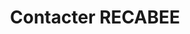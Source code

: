 ---
widget: contact
headless: true  # This file represents a page section.

# Put Your Section Options Here (title, background, etc.) ...
title: Contacter RECABEE
subtitle: ''
weight: 40

content:
  # Automatically link email and phone or display as text?
  autolink: true

  # Contact details (edit or remove options as required)
  email: recabee@inrae.fr

design:
  # Choose how many columns the section has. Valid values: '1' or '2'.
  columns: '1'
---
